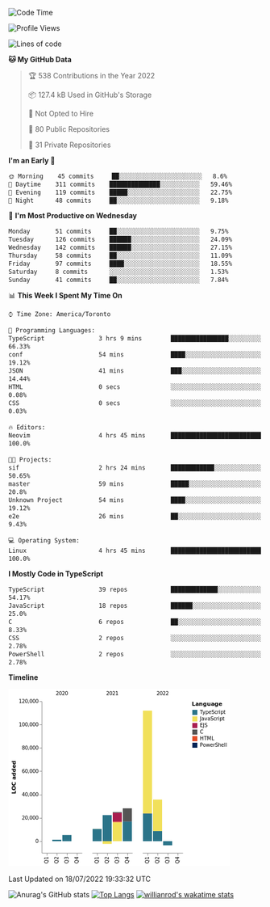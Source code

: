 <!--START_SECTION:waka-->
![Code Time](http://img.shields.io/badge/Code%20Time-248%20hrs%2032%20mins-blue)

![Profile Views](http://img.shields.io/badge/Profile%20Views-0-blue)

![Lines of code](https://img.shields.io/badge/From%20Hello%20World%20I%27ve%20Written-234%20Thousand%20lines%20of%20code-blue)

**🐱 My GitHub Data** 

> 🏆 538 Contributions in the Year 2022
 > 
> 📦 127.4 kB Used in GitHub's Storage 
 > 
> 🚫 Not Opted to Hire
 > 
> 📜 80 Public Repositories 
 > 
> 🔑 31 Private Repositories  
 > 
**I'm an Early 🐤** 

```text
🌞 Morning    45 commits     ██░░░░░░░░░░░░░░░░░░░░░░░   8.6% 
🌆 Daytime    311 commits    ██████████████░░░░░░░░░░░   59.46% 
🌃 Evening    119 commits    █████░░░░░░░░░░░░░░░░░░░░   22.75% 
🌙 Night      48 commits     ██░░░░░░░░░░░░░░░░░░░░░░░   9.18%

```
📅 **I'm Most Productive on Wednesday** 

```text
Monday       51 commits     ██░░░░░░░░░░░░░░░░░░░░░░░   9.75% 
Tuesday      126 commits    ██████░░░░░░░░░░░░░░░░░░░   24.09% 
Wednesday    142 commits    ██████░░░░░░░░░░░░░░░░░░░   27.15% 
Thursday     58 commits     ██░░░░░░░░░░░░░░░░░░░░░░░   11.09% 
Friday       97 commits     ████░░░░░░░░░░░░░░░░░░░░░   18.55% 
Saturday     8 commits      ░░░░░░░░░░░░░░░░░░░░░░░░░   1.53% 
Sunday       41 commits     ██░░░░░░░░░░░░░░░░░░░░░░░   7.84%

```


📊 **This Week I Spent My Time On** 

```text
⌚︎ Time Zone: America/Toronto

💬 Programming Languages: 
TypeScript               3 hrs 9 mins        ████████████████░░░░░░░░░   66.33% 
conf                     54 mins             ████░░░░░░░░░░░░░░░░░░░░░   19.12% 
JSON                     41 mins             ███░░░░░░░░░░░░░░░░░░░░░░   14.44% 
HTML                     0 secs              ░░░░░░░░░░░░░░░░░░░░░░░░░   0.08% 
CSS                      0 secs              ░░░░░░░░░░░░░░░░░░░░░░░░░   0.03%

🔥 Editors: 
Neovim                   4 hrs 45 mins       █████████████████████████   100.0%

🐱‍💻 Projects: 
sif                      2 hrs 24 mins       ████████████░░░░░░░░░░░░░   50.65% 
master                   59 mins             █████░░░░░░░░░░░░░░░░░░░░   20.8% 
Unknown Project          54 mins             ████░░░░░░░░░░░░░░░░░░░░░   19.12% 
e2e                      26 mins             ██░░░░░░░░░░░░░░░░░░░░░░░   9.43%

💻 Operating System: 
Linux                    4 hrs 45 mins       █████████████████████████   100.0%

```

**I Mostly Code in TypeScript** 

```text
TypeScript               39 repos            █████████████░░░░░░░░░░░░   54.17% 
JavaScript               18 repos            ██████░░░░░░░░░░░░░░░░░░░   25.0% 
C                        6 repos             ██░░░░░░░░░░░░░░░░░░░░░░░   8.33% 
CSS                      2 repos             ░░░░░░░░░░░░░░░░░░░░░░░░░   2.78% 
PowerShell               2 repos             ░░░░░░░░░░░░░░░░░░░░░░░░░   2.78%

```


**Timeline**

![Chart not found](https://raw.githubusercontent.com/wise-introvert/wise-introvert/master/charts/bar_graph.png) 


 Last Updated on 18/07/2022 19:33:32 UTC
<!--END_SECTION:waka-->

![Anurag's GitHub stats](https://github-readme-stats.vercel.app/api?username=wise-introvert&count_private=true&show_icons=true)
[![Top Langs](https://github-readme-stats.vercel.app/api/top-langs/?username=wise-introvert&langs_count=10)](https://github.com/anuraghazra/github-readme-stats)
[![willianrod's wakatime stats](https://github-readme-stats.vercel.app/api/wakatime?username=wiseintrovert)](https://github.com/anuraghazra/github-readme-stats)
